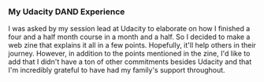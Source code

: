 ### My Udacity DAND Experience

I was asked by my session lead at Udacity to elaborate on how I finished a four and a half month course in a month and a half. So I decided to make a web zine that explains it all in a few points. Hopefully, it'll help others in their journey. However, in addition to the points mentioned in the zine, I'd like to add that I didn't have a ton of other commitments besides Udacity and that I'm incredibly grateful to have had my family's support throughout.